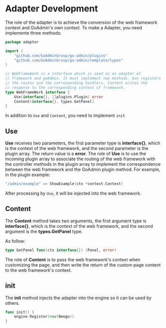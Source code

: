# Adapter Development

The role of the adapter is to achieve the conversion of the web framework context and GoAdmin's own context. To make a Adapter, you need implemente three methods:

```go
package adapter

import (
    "github.com/GoAdminGroup/go-admin/plugins"
    "github.com/GoAdminGroup/go-admin/template/types"
)

// WebFrameWork is a interface which is used as an adapter of
// framework and goAdmin. It must implement two methods. Use registers
// the routes and the corresponding handlers. Content writes the
// response to the corresponding context of framework.
type WebFrameWork interface {
    Use(interface{}, []plugins.Plugin) error
    Content(interface{}, types.GetPanel)
}
```

In addition to `Use` and `Content`, you need to implement `init`

## Use

**Use** receives two parameters, the first parameter type is **interface{}**, which is the context of the web framework, and the second parameter is the plugin array. The return value is a **error**. The role of **Use** is to use the incoming plugin array to associate the routing of the web framework with the controller methods in the plugin array to implement the correspondence between the web framework and the GoAdmin plugin method. For example, in the plugin example:

```go
"/admin/example" => ShowExample(ctx *context.Context)
```

After processing by `Use`, it will be injected into the web framework.

## Content

The **Content** method takes two arguments, the first argument type is **interface{}**, which is the context of the web framework, and the second argument is the **types.GetPanel** type.

As follow:

```go
type GetPanel func(ctx interface{}) (Panel, error)
```

The role of **Content** is to pass the web framework's context when customizing the page, and then write the return of the custom page content to the web framework's context.

## init

The **init** method injects the adapter into the engine so it can be used by others.

```go
func init() {
    engine.Register(new(Beego))
}
```

